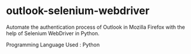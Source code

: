 # outlook-selenium-webdriver
Automate the authentication process of Outlook in Mozilla Firefox with the help of Selenium WebDriver in Python.

Programming Language Used : Python
